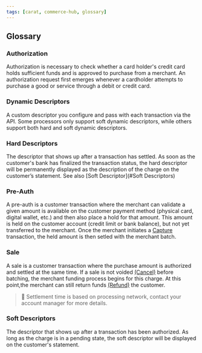 ```yaml
---
tags: [carat, commerce-hub, glossary]
---
```


## Glossary

### Authorization
Authorization is necessary to check whether a card holder's credit card holds sufficient funds and is approved to purchase from a merchant. An authorization request first emerges whenever a cardholder attempts to purchase a good or service through a debit or credit card.

### Dynamic Descriptors
A custom descriptor you configure and pass with each transaction via the API. Some processors only support soft dynamic descriptors, while others support both hard and soft dynamic descriptors.

### Hard Descriptors
The descriptor that shows up after a transaction has settled. As soon as the customer's bank has finalized the transaction status, the hard descriptor will be permanently displayed as the description of the charge on the customer’s statement. See also [Soft Descriptor](#Soft Descriptors)

### Pre-Auth

A pre-auth is a customer transaction where the merchant can validate a given amount is available on the customer payment method (physical card, digital wallet, etc.) and then also place a hold for that amount. This amount is held on the customer account (credit limit or bank balance), but not yet transferred to the merchant. Once the merchant initiates a [Capture](../Transactions/Capture.md) transaction, the held amount is then setled with the merchant batch.


### Sale
A sale is a customer transaction where the purchase amount is authorized and settled at the same time. If a sale is not voided [(Cancel)](../Transactions/Cancel.md) before batching, the merchant funding process begins for this charge. At this point,the merchant can still return funds [(Refund)](../Transactions/Refund.md) the customer.

<!-- theme: warning -->
> 
>🚧
>Settlement time is based on processing network, contact your account manager for more details.

### Soft Descriptors
The descriptor that shows up after a transaction has been authorized. As long as the charge is in a pending state, the soft descriptor will be displayed on the customer's statement.
